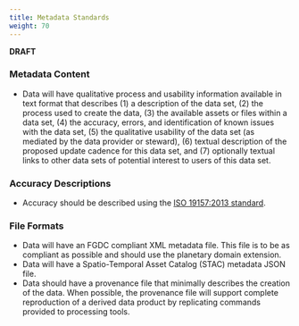 ```yaml
---
title: Metadata Standards
weight: 70
---
```


**DRAFT**

### Metadata Content
- Data will have qualitative process and usability information available in text format that describes (1) a description of the data set, (2) the process used to create the data, (3) the available assets or files within a data set, (4) the accuracy, errors, and identification of known issues with the data set, (5) the qualitative usability of the data set (as mediated by the data provider or steward), (6) textual description of the proposed update cadence for this data set, and (7) optionally textual links to other data sets of potential interest to users of this data set.

### Accuracy Descriptions
- Accuracy should be described using the [ISO 19157:2013 standard](https://wiki.icaci.org/index.php?title=ISO_19157:2013_Geographic_information_-_Data_quality). 

### File Formats
- Data will have an FGDC compliant XML metadata file. This file is to be as compliant as possible and should use the planetary domain extension.
- Data will have a Spatio-Temporal Asset Catalog (STAC) metadata JSON file.
- Data should have a provenance file that minimally describes the creation of the data. When possible, the provenance file will support complete reproduction of a derived data product by replicating commands provided to processing tools.

